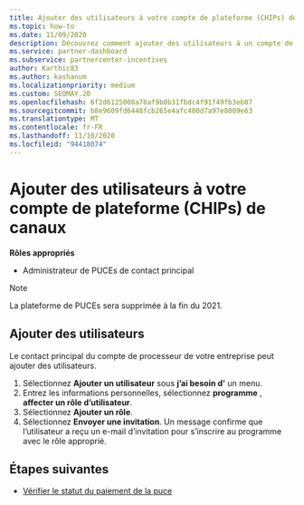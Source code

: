 ```yaml
---
title: Ajouter des utilisateurs à votre compte de plateforme (CHIPs) de canaux
ms.topic: how-to
ms.date: 11/09/2020
description: Découvrez comment ajouter des utilisateurs à un compte de processeur.
ms.service: partner-dashboard
ms.subservice: partnercenter-incentives
author: Karthic83
ms.author: kashanum
ms.localizationpriority: medium
ms.custom: SEOMAY.20
ms.openlocfilehash: 6f2d6125008a78af9b0b31fbdc4f91f49fb3eb07
ms.sourcegitcommit: b8e9609fd6448fcb265e4afc480d7a97e8009e63
ms.translationtype: MT
ms.contentlocale: fr-FR
ms.lasthandoff: 11/10/2020
ms.locfileid: "94418074"
---
```

# <a name="add-users-to-your-channel-incentives-platform-chip-account"></a>Ajouter des utilisateurs à votre compte de plateforme (CHIPs) de canaux

**Rôles appropriés**

- Administrateur de PUCEs de contact principal
 
>[!NOTE]
>La plateforme de PUCEs sera supprimée à la fin du 2021.

## <a name="add-users"></a>Ajouter des utilisateurs

Le contact principal du compte de processeur de votre entreprise peut ajouter des utilisateurs.

1. Sélectionnez **Ajouter un utilisateur** sous **j’ai besoin d'** un menu.
2. Entrez les informations personnelles, sélectionnez **programme** , **affecter un rôle d’utilisateur**.
3. Sélectionnez **Ajouter un rôle**.
4. Sélectionnez **Envoyer une invitation**.
Un message confirme que l’utilisateur a reçu un e-mail d’invitation pour s’inscrire au programme avec le rôle approprié.

## <a name="next-steps"></a>Étapes suivantes

- [Vérifier le statut du paiement de la puce](chip-payment-status.md)